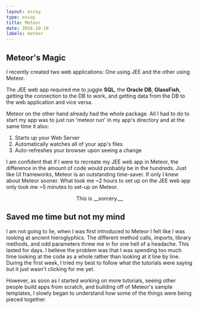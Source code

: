 ```yaml
---
layout: essay
type: essay
title: Meteor
date: 2016-10-16
labels: meteor
---
```


## Meteor's Magic

I recently created two web applications: One using JEE and the other using Meteor. 

The JEE web app required me to juggle __SQL__, the __Oracle DB__, __GlassFish__, getting the connection to the DB to work, and getting data from the DB to the web application and vice versa.

Meteor on the other hand already had the whole package. All I had to do to start my app was to just run 'meteor run' 
in my app's directory and at the same time it also:

1.  Starts up your Web Server
2.  Automatically watches all of your app's files
3.  Auto-refreshes your browser upon seeing a change

I am confident that if I were to recreate my JEE web app in Meteor, the difference in the amount of code would probably be in the hundreds. Just like UI frameworks, Meteor is an outstanding time-saver. If only I knew about Meteor sooner. What took me ~2 hours to set up on the JEE web app only took me ~5 minutes to set-up on Meteor. 
 <center>This is __sorcery.__</center>

## Saved me time but not my mind

I am not going to lie, when I was first introduced to Meteor I felt like I was looking at ancient hieroglyphics. The different method calls, imports, library methods, and odd parameters threw me in for one hell of a headache. This lasted for days. I believe the problem was that I was spending too much time looking at the code as a whole rather than looking at it line by line. During the first week, I tried my best to follow what the tutorials were saying but it just wasn't clicking for me yet.

However, as soon as I started working on more tutorials, seeing other people build apps from scratch, and building off of Meteor's sample templates, I slowly began to understand how some of the things were being pieced together.   
